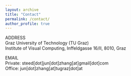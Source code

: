 ```yaml
---
layout: archive
title: "Contact"
permalink: /contact/
author_profile: true
---
```

ADDRESS <br>
Graz University of Technology (TU Graz)	<br>
Institute of Visual Computing, Inffeldgasse 16/II, 8010, Graz<br>

EMAIL <br>
Private: steed[dot]jun[dot]zhang[at]gmail[dot]com <br>
Office: jun[dot]zhang[at]tugraz[dot]at <br>

